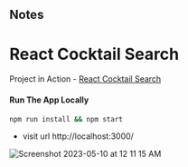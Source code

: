 ## Notes

# React Cocktail Search

Project in Action -  [React Cocktail Search](https://lucent-centaur-d6204c.netlify.app/)   

#### Run The App Locally

```sh
npm run install && npm start
```

- visit url http://localhost:3000/

![Screenshot 2023-05-10 at 12 11 15 AM](https://github.com/ashishva/react-cocktail/assets/2153396/cc279656-62ea-419e-b08e-46fed9c1e791)
